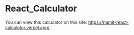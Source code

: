 # React_Calculator

You can view this calculator on this site: https://namit-react-calculator.vercel.app/
